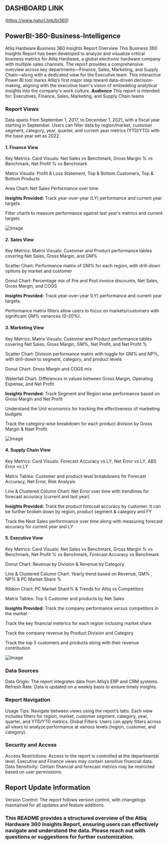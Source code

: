 ## DASHBOARD LINK
(https://www.naturl.link/bi360)

## PowerBI-360-Business-Intelligence
Atliq Hardware Business 360 Insights Report
Overview
This Business 360 Insights Report has been developed to analyze and visualize critical business metrics for Atliq Hardware, a global electronic hardware company with multiple sales channels. The report provides a comprehensive overview across key departments—Finance, Sales, Marketing, and Supply Chain—along with a dedicated view for the Executive team. This interactive Power BI tool marks Atliq’s first major step toward data-driven decision-making, aligning with the executive team's vision of embedding analytical insights into the company's work culture.
**Audience**
This report is intended for:
Executives, Finance, Sales, Marketing, and Supply Chain teams

### Report Views
Data spans from September 1, 2017, to December 1, 2021, with a fiscal year starting in September. Users can filter data by region/market, customer segment, category, year, quarter, and current year metrics (YTD/YTG) with the base year set as 2022.

#### 1. Finance View
Key Metrics:
Card Visuals: Net Sales vs Benchmark, Gross Margin % vs Benchmark, Net Profit % vs Benchmark

Matrix Visuals: Profit & Loss Statement, Top & Bottom Customers, Top & Bottom Products

Area Chart: Net Sales Performance over time

**Insights Provided:** Track year-over-year (LY) performance and current year targets.

Filter charts to measure performance against last year's metrics and current targets


![Image](https://github.com/user-attachments/assets/99e1d6c6-b228-434a-a862-2065d0bcfd10)


#### 2. Sales View
Key Metrics:
Matrix Visuals: Customer and Product performance tables covering Net Sales, Gross Margin, and GM%

Scatter Chart: Performance matrix of GM% for each region, with drill-down options by market and customer

Donut Chart: Percentage mix of Pre and Post invoice discounts, Net Sales, Gross Margin, and COGS

**Insights Provided:** Track year-over-year (LY) performance and current year targets.

Performance matrix filters allow users to focus on markets/customers with significant GM% variances (0–20%).

#### 3. Marketing View
   
Key Metrics:
Matrix Visuals: Customer and Product performance tables covering Net Sales, Gross Margin, GM%, Net Profit, and Net Profit %

Scatter Chart: Division performance matrix with toggle for GM% and NP%, with drill-down to segment, category, and product levels

Donut Chart: Gross Margin and COGS mix

Waterfall Chart: Differences in values between Gross Margin, Operating Expense, and Net Profit

**Insights Provided:** Track Segment and Region wise performance based on Gross Margin and Net Profit 

Understand the Unit economics for tracking the effectiveness of marketing budgets

Track the category-wise breakdown for each product division by Gross Margin & Naet Profit 

![Image](https://github.com/user-attachments/assets/d3863c8e-e627-4e49-9df4-b43b565e4af1)


#### 4. Supply Chain View
   
Key Metrics:
Card Visuals: Forecast Accuracy vs LY, Net Error vs LY, ABS Error vs LY

Matrix Tables: Customer and product-level breakdowns for Forecast Accuracy, Net Error, Risk Analysis

Line & Clustered Column Chart: Net Error over time with trendlines for forecast accuracy (current and last year)

**Insights Provided:** Track the product forecsat accuracy by customer. It can be further broken down by region, product segment & category and FY 

Track the Nest Sales performnance over time along with measuring forecast accuracy for current year and LY 

#### 5. Executive View

Key Metrics:
Card Visuals: Net Sales vs Benchmark, Gross Margin % vs Benchmark, Net Profit % vs Benchmark, Forecast Accuracy vs Benchmark 

Donut Chart: Revenue by Division & Revenue by Category

Line & Clustered Column Chart: Yearly trend based on Revenue, GM% , NP% & PC Market Share % 

Ribbon Chart: PC Market Share%  & Trends for Atliq vs Competitors

Matrix Tables: Top 5 Customer and products by Net Sales

**Insights Provided**: Track the company performance versus competitors in the market

Track the key financial meterics for each region inclusing market share

Track the company revenue by Product Division and Category

Track the top 5 customers and products along with their revenue contribution 

![Image](https://github.com/user-attachments/assets/b126ca7f-9134-4991-926d-ed0f37ac1438)

### Data Sources
Data Origin: The report integrates data from Atliq’s ERP and CRM systems.
Refresh Rate: Data is updated on a weekly basis to ensure timely insights.

### Report Navigation
Usage Tips: Navigate between views using the report’s tabs. Each view includes filters for region, market, customer segment, category, year, quarter, and YTD/YTG metrics.
Global Filters: Users can apply filters across all views to analyze performance at various levels (region, customer, and category).

### Security and Access
Access Restrictions: Access to the report is controlled at the departmental level. Executive and Finance views may contain sensitive financial data.
Data Sensitivity: Certain financial and forecast metrics may be restricted based on user permissions.

## Report Update Information
Version Control: The report follows version control, with changelogs maintained for all updates and feature additions.

### This README provides a structured overview of the Atliq Hardware 360 Insights Report, ensuring users can effectively navigate and understand the data. Please reach out with questions or suggestions for further customization.
